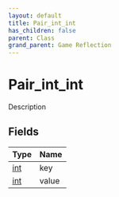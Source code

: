 ```yaml
---
layout: default
title: Pair_int_int
has_children: false
parent: Class
grand_parent: Game Reflection
---
```

# Pair_int_int
Description 

## Fields

| Type | Name |
|:----------|:--------------|
| [int](/riftbreaker-wiki/docs/game-reflection/enums/int/) | key |
| [int](/riftbreaker-wiki/docs/game-reflection/enums/int/) | value |

